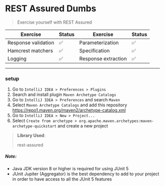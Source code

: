 # REST Assured Dumbs
> Exercise yourself with REST Assured

| Exercise       | Status             | Exercise       | Status             |
| -------------- | ---------          | -------------- | ---------          |
| Response validation        | :white_check_mark: | Parameterization        | :white_check_mark: |
| Hamcrest matchers        | :white_check_mark: | Specification        | :white_check_mark: |
| Logging        | :white_check_mark: | Response extraction        | :white_check_mark: |

___

### setup
1. Go to `IntelliJ IDEA > Preferences > Plugins`
2. Search and install plugin `Maven Archetype Catalogs`
3. Go to `IntelliJ IDEA > Preferences` and search `Maven`
4. Select `Maven Archetype Catalogs` and add this repository https://repo1.maven.org/maven2/archetype-catalog.xml
5. Go to `IntelliJ IDEA > New > Project...`
6. Select `Create from archetype > org.apache.maven.archetypes:maven-archetype-quickstart` and create a new project

> **Library Used**:
>
> rest-assured

##### Note:
- Java JDK version 8 or higher is required for using JUnit 5
- JUnit Jupiter (Aggregator) is the best dependency to add to your project in order to have access to all the JUnit 5 features